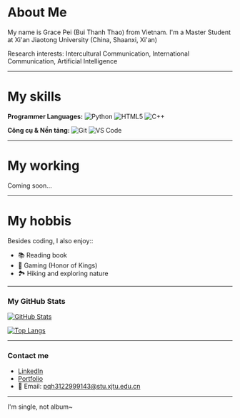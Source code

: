 # About Me 
My name is Grace Pei (Bui Thanh Thao) from Vietnam. I'm a Master Student at Xi'an Jiaotong University (China, Shaanxi, Xi'an)

Research interests: Intercultural Communication, International Communication, Artificial Intelligence

---

# My skills

**Programmer Languages:**
![Python](https://img.shields.io/badge/-Python-3776AB?style=flat&logo=python&logoColor=white)
![HTML5](https://img.shields.io/badge/-HTML5-E34F26?style=flat&logo=html5&logoColor=white)
![C++](https://img.shields.io/badge/-C++-00599C?style=flat&logo=cplusplus&logoColor=white)

**Công cụ & Nền tảng:**
![Git](https://img.shields.io/badge/-Git-F05032?style=flat&logo=git&logoColor=white)
![VS Code](https://img.shields.io/badge/-VS%20Code-007ACC?style=flat&logo=visual-studio-code&logoColor=white)

---

# My working

Coming soon...

---

# My hobbis

Besides coding, I also enjoy::
* 📚 Reading book
* 🎵 Gaming (Honor of Kings)
* 🏞️ Hiking and exploring nature

---

### My GitHub Stats

[![GitHub Stats](https://github-readme-stats.vercel.app/api?username=gracepei1123&show_icons=true&theme=radical)](https://github.com/anuraghazra/github-readme-stats)

[![Top Langs](https://github-readme-stats.vercel.app/api/top-langs/?username=gracepei1123&layout=compact&theme=radical)](https://github.com/anuraghazra/github-readme-stats)

---

### Contact me

* [LinkedIn](https://www.linkedin.com/in/grace-pei-553120280/)
* [Portfolio](https://gracepei1123.github.io/profolio/)
* 📧 Email: pqh3122999143@stu.xjtu.edu.cn

---
I'm single, not album~

